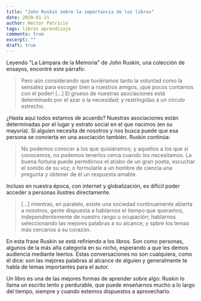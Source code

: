 ```yaml
---
title: "John Ruskin sobre la importancia de los libros"
date: 2020-01-21
author: Héctor Patricio
tags: libros aprendizaje
comments: true
excerpt: ""
draft: true
---
```


Leyendo "La Lámpara de la Memoria" de John Ruskin, una colección de ensayos, encontré este párrafo:

> Pero aún considerando que tuviéramos tanto la voluntad como la sensatez para escoger bien a nuestros amigos, ¡qué pocos contamos con el poder! [...] El grueso de nuestras asociaciones está determinado por el azar o la necesidad; y restringidas a un círculo estrecho.

¿Hasta aquí todos estamos de acuerdo? Nuestras asociaciones están determinadas por el lugar y estrato social en el que nacimos (en su mayoría). Si alguien necesita de nosotros y nos busca puede que esa persona se convierta en una asociación también. Ruskin continúa:

> No podemos conocer a los que quisiéramos; y aquellos a los que sí conocemos, no podemos tenerlos cerca cuando los necesitamos. La buena fortuna puede permitirnos el atisbo de un gran poeta, escuchar el sonido de su voz; o formularle a un hombre de ciencia una pregunta y obtener de él un respuesta amable.

Incluso en nuestra época, con internet y globalización, es difícil poder acceder a personas ilustres directamente.

> [...] mientras, en paralelo, existe una sociedad continuamente abierta a nosotros, gente dispuesta a hablarnos el tiempo que queramos, independientemente de nuestro rango u ocupación; hablarnos seleccionando las mejores palabras a su alcance,  y spbre los temas más cercanos a su corazón.

En esta frase Ruskin se está refiriendo a los libros. Son como personas, algunos de la más alta categoría en su nicho, esperando a que les demos audiencia mediante leerlos. Estas conversaciones no son cualquiera, como él dice: son las mejores palabras al alcance de alguien y generalmente te habla de temas importantes para el autor.

Un libro es una de las mejores formas de aprender sobre algo: Ruskin lo llama un escrito lento y perdurable, que puede enseñarnos mucho a lo largo del tiempo, siempre y cuando estemos dispuestos a aprovecharlo.
